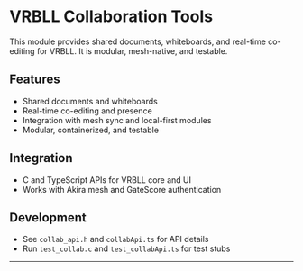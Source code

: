 # VRBLL Collaboration Tools

This module provides shared documents, whiteboards, and real-time co-editing for VRBLL. It is modular, mesh-native, and testable.

## Features
- Shared documents and whiteboards
- Real-time co-editing and presence
- Integration with mesh sync and local-first modules
- Modular, containerized, and testable

## Integration
- C and TypeScript APIs for VRBLL core and UI
- Works with Akira mesh and GateScore authentication

## Development
- See `collab_api.h` and `collabApi.ts` for API details
- Run `test_collab.c` and `test_collabApi.ts` for test stubs

---
